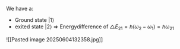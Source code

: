 We have a:
- Ground state $|1 \rangle$
- exited state $|2 \rangle$ 
	 => Energydifference of $\triangle E_{21} = \hbar(\omega_2 - \omega_1) = \hbar \omega_{21}$ 

![[Pasted image 20250604132358.jpg]]